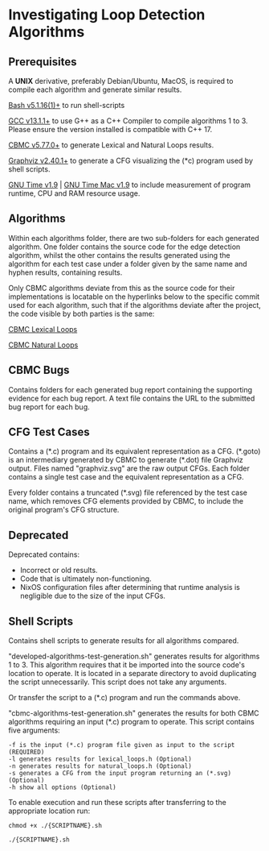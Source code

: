 # Investigating Loop Detection Algorithms


## Prerequisites
A **UNIX** derivative, preferably Debian/Ubuntu, MacOS, is required to compile each algorithm and generate similar results.

[Bash v5.1.16(1)+](https://www.gnu.org/software/bash/) to run shell-scripts

[GCC v13.1.1+](https://gcc.gnu.org/install/binaries.html) to use G++ as a C++ Compiler to compile algorithms 1 to 3. Please ensure the version installed is compatible with C++ 17.

[CBMC v5.77.0+](https://github.com/diffblue/cbmc/releases) to generate Lexical and Natural Loops results.

[Graphviz v2.40.1+](https://graphviz.org/download/) to generate a CFG visualizing the (\*c) program used by shell scripts.

[GNU Time v1.9](https://ftp.gnu.org/gnu/time/) | [GNU Time Mac v1.9](https://formulae.brew.sh/formula/gnu-time) to include measurement of program runtime, CPU and RAM resource usage.


## Algorithms
Within each algorithms folder, there are two sub-folders for each generated algorithm. One folder contains the source code for the edge detection algorithm, whilst the other contains the results generated using the algorithm for each test case under a folder given by the same name and hyphen results, containing results.

Only CBMC algorithms deviate from this as the source code for their implementations is locatable on the hyperlinks below to the specific commit used for each algorithm, such that if the algorithms deviate after the project, the code visible by both parties is the same:

[CBMC Lexical Loops](https://github.com/diffblue/cbmc/blob/cafbcc44856ee3d3007b1f53de24a8b1c44580b6/src/analyses/lexical_loops.h#L1)

[CBMC Natural Loops](https://github.com/diffblue/cbmc/blob/cafbcc44856ee3d3007b1f53de24a8b1c44580b6/src/analyses/natural_loops.h#L1)

## CBMC Bugs
Contains folders for each generated bug report containing the supporting evidence for each bug report. A text file contains the URL to the submitted bug report for each bug.

## CFG Test Cases
Contains a (\*.c) program and its equivalent representation as a CFG. (\*.goto) is an intermediary generated by CBMC to generate (\*.dot) file Graphviz output. Files named "graphviz.svg" are the raw output CFGs. Each folder contains a single test case and the equivalent representation as a CFG.

Every folder contains a truncated (\*.svg) file referenced by the test case name, which removes CFG elements provided by CBMC, to include the original program's CFG structure.

## Deprecated
Deprecated contains:
 - Incorrect or old results.
 - Code that is ultimately non-functioning.
 - NixOS configuration files after determining that runtime analysis is negligible due to the size of the input CFGs.

## Shell Scripts
Contains shell scripts to generate results for all algorithms compared.

"developed-algorithms-test-generation.sh" generates results for algorithms 1 to 3. This algorithm requires that it be imported into the source code's location to operate. It is located in a separate directory to avoid duplicating the script unnecessarily. This script does not take any arguments.

Or transfer the script to a (*.c) program and run the commands above.

"cbmc-algorithms-test-generation.sh" generates the results for both CBMC algorithms requiring an input (*.c) program to operate. This script contains five arguments:
```
-f is the input (*.c) program file given as input to the script (REQUIRED)
-l generates results for lexical_loops.h (Optional)
-n generates results for natural_loops.h (Optional)
-s generates a CFG from the input program returning an (*.svg) (Optional)
-h show all options (Optional)
```

To enable execution and run these scripts after transferring to the appropriate location run:
```
chmod +x ./{SCRIPTNAME}.sh

./{SCRIPTNAME}.sh
```

